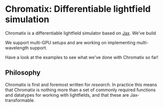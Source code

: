 # Chromatix: Differentiable lightfield simulation 

Chromatix is a differentiable lightfield simulator based on [Jax](https://github.com/google/jax). We've build 





We support multi-GPU setups and are working on implementing multi-wavelength support.


Have a look at the examples to see what we've done with Chromatix so far!

## Philosophy

Chromatix is first and foremost written for *research*. In practice this means that Chromatix is nothing more than a set of commonly required functions and datatypes for working with lightfields, and that these are Jax-transformable. 
